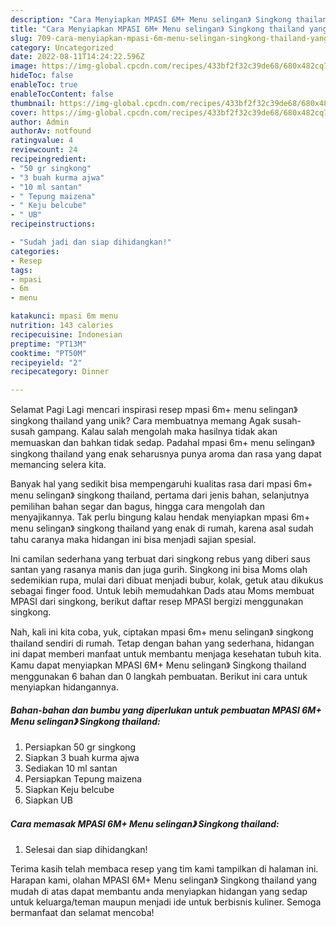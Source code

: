 ```yaml
---
description: "Cara Menyiapkan MPASI 6M+ Menu selingan》 Singkong thailand yang Lezat Sekali, Lezat"
title: "Cara Menyiapkan MPASI 6M+ Menu selingan》 Singkong thailand yang Lezat Sekali, Lezat"
slug: 709-cara-menyiapkan-mpasi-6m-menu-selingan-singkong-thailand-yang-lezat-sekali-lezat
category: Uncategorized
date: 2022-08-11T14:24:22.596Z
image: https://img-global.cpcdn.com/recipes/433bf2f32c39de68/680x482cq70/mpasi-6m-menu-selingan-singkong-thailand-foto-resep-utama.jpg
hideToc: false
enableToc: true
enableTocContent: false
thumbnail: https://img-global.cpcdn.com/recipes/433bf2f32c39de68/680x482cq70/mpasi-6m-menu-selingan-singkong-thailand-foto-resep-utama.jpg
cover: https://img-global.cpcdn.com/recipes/433bf2f32c39de68/680x482cq70/mpasi-6m-menu-selingan-singkong-thailand-foto-resep-utama.jpg
author: Admin
authorAv: notfound
ratingvalue: 4
reviewcount: 24
recipeingredient:
- "50 gr singkong"
- "3 buah kurma ajwa"
- "10 ml santan"
- " Tepung maizena"
- " Keju belcube"
- " UB"
recipeinstructions:

- "Sudah jadi dan siap dihidangkan!"
categories:
- Resep
tags:
- mpasi
- 6m
- menu

katakunci: mpasi 6m menu 
nutrition: 143 calories
recipecuisine: Indonesian
preptime: "PT13M"
cooktime: "PT50M"
recipeyield: "2"
recipecategory: Dinner

---
```



Selamat Pagi Lagi mencari inspirasi resep mpasi 6m+ menu selingan》 singkong thailand yang unik? Cara membuatnya memang Agak susah-susah gampang. Kalau salah mengolah maka hasilnya tidak akan memuaskan dan bahkan tidak sedap. Padahal mpasi 6m+ menu selingan》 singkong thailand yang enak seharusnya punya aroma dan rasa yang dapat memancing selera kita.


Banyak hal yang sedikit bisa mempengaruhi kualitas rasa dari mpasi 6m+ menu selingan》 singkong thailand, pertama dari jenis bahan, selanjutnya pemilihan bahan segar dan bagus, hingga cara mengolah dan menyajikannya. Tak perlu bingung kalau hendak menyiapkan mpasi 6m+ menu selingan》 singkong thailand yang enak di rumah, karena asal sudah tahu caranya maka hidangan ini bisa menjadi sajian spesial.

Ini camilan sederhana yang terbuat dari singkong rebus yang diberi saus santan yang rasanya manis dan juga gurih. Singkong ini bisa Moms olah sedemikian rupa, mulai dari dibuat menjadi bubur, kolak, getuk atau dikukus sebagai finger food. Untuk lebih memudahkan Dads atau Moms membuat MPASI dari singkong, berikut daftar resep MPASI bergizi menggunakan singkong.


Nah, kali ini kita coba, yuk, ciptakan mpasi 6m+ menu selingan》 singkong thailand sendiri di rumah. Tetap dengan bahan yang sederhana, hidangan ini dapat memberi manfaat untuk membantu menjaga kesehatan tubuh kita. Kamu dapat menyiapkan MPASI 6M+ Menu selingan》 Singkong thailand menggunakan 6 bahan dan 0 langkah pembuatan. Berikut ini cara untuk menyiapkan hidangannya.

<!--inarticleads1-->

##### Bahan-bahan dan bumbu yang diperlukan untuk pembuatan MPASI 6M+ Menu selingan》 Singkong thailand:

1. Persiapkan 50 gr singkong
1. Siapkan 3 buah kurma ajwa
1. Sediakan 10 ml santan
1. Persiapkan  Tepung maizena
1. Siapkan  Keju belcube
1. Siapkan  UB




<!--inarticleads2-->

##### Cara memasak MPASI 6M+ Menu selingan》 Singkong thailand:


1. Selesai dan siap dihidangkan!



Terima kasih telah membaca resep yang tim kami tampilkan di halaman ini. Harapan kami, olahan MPASI 6M+ Menu selingan》 Singkong thailand yang mudah di atas dapat membantu anda menyiapkan hidangan yang sedap untuk keluarga/teman maupun menjadi ide untuk berbisnis kuliner. Semoga bermanfaat dan selamat mencoba!
